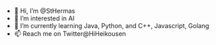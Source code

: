 - 👋 Hi, I’m @StHermas
- 👀 I’m interested in AI
- 🌱 I’m currently learning Java, Python, and C++, Javascript, Golang
- 📫 Reach me on Twitter@HiHeikousen

<!---
StHermas/StHermas is a ✨ special ✨ repository because its `README.md` (this file) appears on your GitHub profile.
You can click the Preview link to take a look at your changes.
--->
